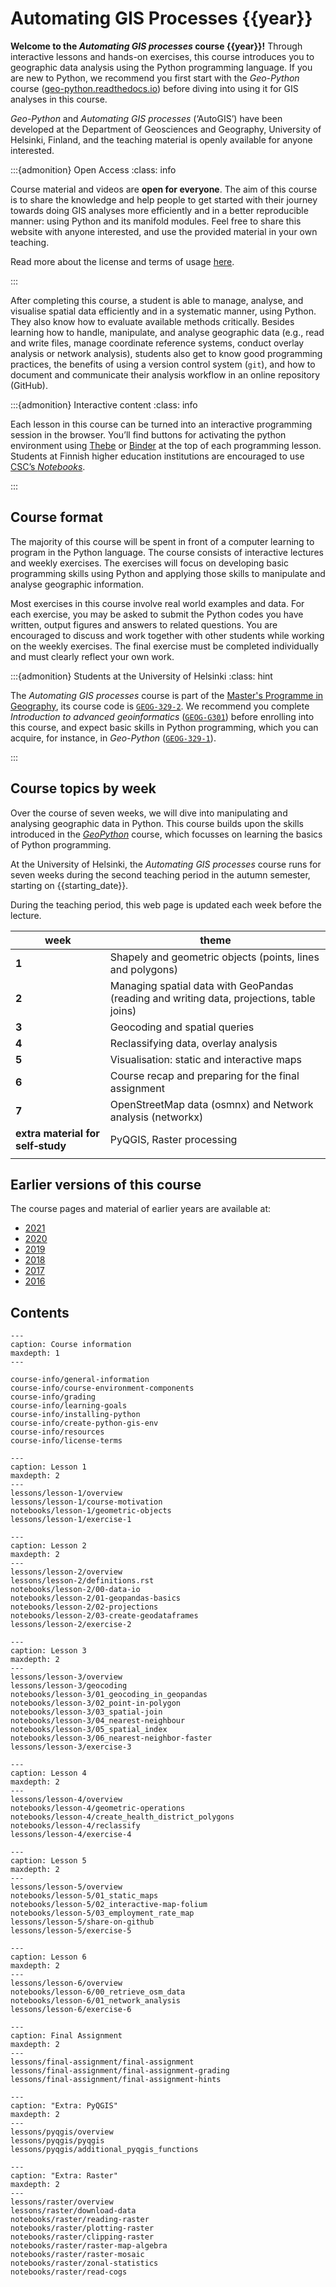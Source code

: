 # Automating GIS Processes {{year}}


**Welcome to the *Automating GIS processes* course {{year}}!** Through interactive
lessons and hands-on exercises, this course introduces you to geographic data
analysis using the Python programming language. If you are new to Python, we
recommend you first start with the *Geo-Python* course
([geo-python.readthedocs.io](https://geo-python.readthedocs.io/)) before diving
into using it for GIS analyses in this course.

*Geo-Python* and *Automating GIS processes* (‘AutoGIS’) have been developed at
the Department of Geosciences and Geography, University of Helsinki, Finland,
and the teaching material is openly available for anyone interested.


:::{admonition} Open Access
:class: info

Course material and videos are **open for everyone**. The aim of this course is
to share the knowledge and help people to get started with their journey
towards doing GIS analyses more efficiently and in a better reproducible
manner: using Python and its manifold modules. Feel free to share this website
with anyone interested, and use the provided material in your own teaching. 

Read more about the license and terms of usage 
<a href="course-info/license-terms.html">here</a>.

:::


After completing this course, a student is able to manage, analyse, and
visualise spatial data efficiently and in a systematic manner, using Python.
They also know how to evaluate available methods critically. Besides learning
how to handle, manipulate, and analyse geographic data (e.g., read and write
files, manage coordinate reference systems, conduct overlay analysis or network
analysis), students also get to know good programming practices, the benefits of
using a version control system (`git`), and how to document and communicate
their analysis workflow in an online repository (GitHub).



:::{admonition} Interactive content
:class: info

Each lesson in this course can be turned into an interactive programming session
in the browser. You’ll find buttons for activating the python environment using
<a href="https://thebe.readthedocs.io/">Thebe</a> or 
<a href="https://mybinder.readthedocs.io/">Binder</a> at the top of each
programming lesson. Students at Finnish higher education institutions are
encouraged to use <a href="https://notebooks.csc.fi/">CSC’s *Notebooks*</a>.

:::


## Course format

The majority of this course will be spent in front of a computer learning to
program in the Python language. The course consists of interactive lectures and
weekly exercises. The exercises will focus on developing basic programming
skills using Python and applying those skills to manipulate and analyse
geographic information.

Most exercises in this course involve real world examples and data. For each
exercise, you may be asked to submit the Python codes you have written, output
figures and answers to related questions. You are encouraged to discuss and
work together with other students while working on the weekly exercises. The
final exercise must be completed individually and must clearly reflect your own
work.


:::{admonition} Students at the University of Helsinki
:class: hint

The *Automating GIS processes* course is part of the <a
href="https://www.helsinki.fi/en/degree-programmes/geography-masters-programme">Master's
Programme in Geography</a>, its course code is
<a href="https://studies.helsinki.fi/courses/?searchText=GEOG-329-2">`GEOG-329-2`</a>. 
We recommend you complete *Introduction to advanced geoinformatics* 
(<a href="https://studies.helsinki.fi/courses/?searchText=GEOG-G301">`GEOG-G301`</a>)
before enrolling into this course, and expect basic skills in Python programming, which you can acquire, for instance, in *Geo-Python*
(<a href="https://studies.helsinki.fi/courses/?searchText=GEOG-329-1">`GEOG-329-1`</a>).

:::


## Course topics by week

Over the course of seven weeks, we will dive into manipulating and analysing
geographic data in Python. This course builds upon the skills introduced in the
*[GeoPython](https://geo-python.readthedocs.io/)* course, which focusses on
learning the basics of Python programming. 

At the University of Helsinki, the *Automating GIS processes* course runs for
seven weeks during the second teaching period in the autumn semester, starting
on {{starting_date}}.

During the teaching period, this web page is updated each week before the lecture.

| week  | theme                                                                                     |
| ----- | ----------------------------------------------------------------------------------------- |
| **1** | Shapely and geometric objects (points, lines and polygons)                                |
| **2** | Managing spatial data with GeoPandas (reading and writing data, projections, table joins) |
| **3** | Geocoding and spatial queries                                                             |
| **4** | Reclassifying data, overlay analysis                                                      |
| **5** | Visualisation: static and interactive maps                                                |
| **6** | Course recap and preparing for the final assignment                                       |
| **7** | OpenStreetMap data (osmnx) and Network analysis (networkx)                                |
| **extra material for self‑study** | PyQGIS, Raster processing                                     |
|       |                                                                                           |


## Earlier versions of this course

The course pages and material of earlier years are available at:

- [2021](https://autogis-site.readthedocs.io/en/2021/)
- [2020](https://autogis-site.readthedocs.io/en/2020_/)
- [2019](https://autogis-site.readthedocs.io/en/2019/)
- [2018](https://autogis-site.readthedocs.io/en/2018_/)
- [2017](https://automating-gis-processes.github.io/2017/)
- [2016](https://automating-gis-processes.github.io/2016/)


## Contents

```{toctree}
---
caption: Course information
maxdepth: 1
---

course-info/general-information
course-info/course-environment-components
course-info/grading
course-info/learning-goals
course-info/installing-python
course-info/create-python-gis-env
course-info/resources
course-info/license-terms
```

```{toctree}
---
caption: Lesson 1
maxdepth: 2
---
lessons/lesson-1/overview
lessons/lesson-1/course-motivation
notebooks/lesson-1/geometric-objects
lessons/lesson-1/exercise-1
```

```{toctree}
---
caption: Lesson 2
maxdepth: 2
---
lessons/lesson-2/overview
lessons/lesson-2/definitions.rst
notebooks/lesson-2/00-data-io
notebooks/lesson-2/01-geopandas-basics
notebooks/lesson-2/02-projections
notebooks/lesson-2/03-create-geodataframes
lessons/lesson-2/exercise-2
```

```{toctree}
---
caption: Lesson 3
maxdepth: 2
---
lessons/lesson-3/overview
lessons/lesson-3/geocoding
notebooks/lesson-3/01_geocoding_in_geopandas
notebooks/lesson-3/02_point-in-polygon
notebooks/lesson-3/03_spatial-join
notebooks/lesson-3/04_nearest-neighbour
notebooks/lesson-3/05_spatial_index
notebooks/lesson-3/06_nearest-neighbor-faster
lessons/lesson-3/exercise-3
```

```{toctree}
---
caption: Lesson 4
maxdepth: 2
---
lessons/lesson-4/overview
notebooks/lesson-4/geometric-operations
notebooks/lesson-4/create_health_district_polygons
notebooks/lesson-4/reclassify
lessons/lesson-4/exercise-4
```

```{toctree}
---
caption: Lesson 5
maxdepth: 2
---
lessons/lesson-5/overview
notebooks/lesson-5/01_static_maps
notebooks/lesson-5/02_interactive-map-folium
notebooks/lesson-5/03_employment_rate_map
lessons/lesson-5/share-on-github
lessons/lesson-5/exercise-5
```

```{toctree}
---
caption: Lesson 6
maxdepth: 2
---
lessons/lesson-6/overview
notebooks/lesson-6/00_retrieve_osm_data
notebooks/lesson-6/01_network_analysis
lessons/lesson-6/exercise-6
```

```{toctree}
---
caption: Final Assignment
maxdepth: 2
---
lessons/final-assignment/final-assignment
lessons/final-assignment/final-assignment-grading
lessons/final-assignment/final-assignment-hints
```

```{toctree}
---
caption: "Extra: PyQGIS"
maxdepth: 2
---
lessons/pyqgis/overview
lessons/pyqgis/pyqgis
lessons/pyqgis/additional_pyqgis_functions
```

```{toctree}
---
caption: "Extra: Raster"
maxdepth: 2
---
lessons/raster/overview
lessons/raster/download-data
notebooks/raster/reading-raster
notebooks/raster/plotting-raster
notebooks/raster/clipping-raster
notebooks/raster/raster-map-algebra
notebooks/raster/raster-mosaic
notebooks/raster/zonal-statistics
notebooks/raster/read-cogs
```
